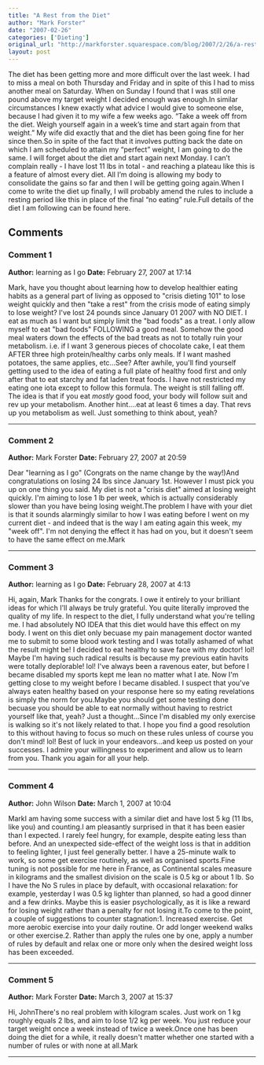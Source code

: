 ```yaml
---
title: "A Rest from the Diet"
author: "Mark Forster"
date: "2007-02-26"
categories: ['Dieting']
original_url: "http://markforster.squarespace.com/blog/2007/2/26/a-rest-from-the-diet.html"
layout: post
---
```


The diet has been getting more and more difficult over the last week. I had to miss a meal on both Thursday and Friday and in spite of this I had to miss another meal on Saturday. When on Sunday I found that I was still one pound above my target weight I decided enough was enough.In similar circumstances I knew exactly what advice I would give to someone else, because I had given it to my wife a few weeks ago. “Take a week off from the diet. Weigh yourself again in a week’s time and start again from that weight.” My wife did exactly that and the diet has been going fine for her since then.So in spite of the fact that it involves putting back the date on which I am scheduled to attain my “perfect” weight, I am going to do the same. I will forget about the diet and start again next Monday. I can’t complain really - I have lost 11 lbs in total - and reaching a plateau like this is a feature of almost every diet. All I’m doing is allowing my body to consolidate the gains so far and then I will be getting going again.When I come to write the diet up finally, I will probably amend the rules to include a resting period like this in place of the final “no eating” rule.Full details of the diet I am following can be found here.

## Comments

### Comment 1
**Author:** learning as I go
**Date:** February 27, 2007 at 17:14

Mark, have you thought about learning how to develop healthier eating habits as a general part of living as opposed to "crisis dieting 101" to lose weight quickly and then "take a rest" from the crisis mode of eating simply to lose weight? I've lost 24 pounds since January 01 2007 with NO DIET. I eat as much as I want but simply limit the "bad foods" as a treat. I only allow myself to eat "bad foods" FOLLOWING a good meal. Somehow the good meal waters down the effects of the bad treats as not to totally ruin your metabolism. i.e. if I want 3 generous pieces of chocolate cake, I eat them AFTER three high protein/healthy carbs only meals. If I want mashed potatoes, the same applies, etc...See? After awhile, you'll find yourself getting used to the idea of eating a full plate of healthy food first and only after that to eat starchy and fat laden treat foods. I have not restricted my eating one iota except to follow this formula. The weight is still falling off. The idea is that if you eat *mostly* good food, your body will follow suit and rev up your metabolism. Another hint....eat at least 6 times a day. That revs up you metabolism as well. Just something to think about, yeah?

---

### Comment 2
**Author:** Mark Forster
**Date:** February 27, 2007 at 20:59

Dear "learning as I go" (Congrats on the name change by the way!)And congratulations on losing 24 lbs since January 1st. However I must pick you up on one thing you said. My diet is not a "crisis diet" aimed at losing weight quickly. I'm aiming to lose 1 lb per week, which is actually considerably slower than you have being losing weight.The problem I have with your diet is that it sounds alarmingly similar to how I was eating before I went on my current diet - and indeed that is the way I am eating again this week, my "week off". I'm not denying the effect it has had on you, but it doesn't seem to have the same effect on me.Mark

---

### Comment 3
**Author:** learning as I go
**Date:** February 28, 2007 at 4:13

Hi, again, Mark
Thanks for the congrats. I owe it entirely to your brilliant ideas for which I'll always be truly grateful. You quite literally improved the quality of my life. In respect to the diet, I fully understand what you're telling me. I had absolutely NO IDEA that this diet would have this effect on my body. I went on this diet only becuase my pain management doctor wanted me to submit to some blood work testing and I was totally ashamed of what the result might be! I decided to eat healthy to save face with my doctor! lol! Maybe I'm having such radical results is because my previous eatin havits were totally deplorable! lol! I've always been a ravenous eater, but before I became disabled my sports kept me lean no matter what I ate. Now I'm getting close to my weight before I became disabled. I suspect that you've always eaten healthy based on your response here so my eating revelations is simply the norm for you.Maybe you should get some testing done becuase you should be able to eat normally without having to restrict yourself like that, yeah? Just a thought...Since I'm disabled my only exercise is walking so it's not likely related to that. I hope you find a good resolution to this without having to focus so much on these rules unless of course you don't mind! lol! Best of luck in your endeavors...and keep us posted on your successes. I admire your willingness to experiment and allow us to learn from you. Thank you again for all your help.

---

### Comment 4
**Author:** John Wilson
**Date:** March 1, 2007 at 10:04

MarkI am having some success with a similar diet and have lost 5 kg (11 lbs, like you) and counting.I am pleasantly surprised in that it has been easier than I expected. I rarely feel hungry, for example, despite eating less than before. And an unexpected side-effect of the weight loss is that in addition to feeling lighter, I just feel generally better. I have a 25-minute walk to work, so some get exercise routinely, as well as organised sports.Fine tuning is not possible for me here in France, as Continental scales measure in kilograms and the smallest division on the scale is 0.5 kg or about 1 lb. So I have the No S rules in place by default, with occasional relaxation: for example, yesterday I was 0.5 kg lighter than planned, so had a good dinner and a few drinks. Maybe this is easier psychologically, as it is like a reward for losing weight rather than a penalty for not losing it.To come to the point, a couple of suggestions to counter stagnation:1. Increased exercise. Get more aerobic exercise into your daily routine. Or add longer weekend walks or other exercise.2. Rather than apply the rules one by one, apply a number of rules by default and relax one or more only when the desired weight loss has been exceeded.

---

### Comment 5
**Author:** Mark Forster
**Date:** March 3, 2007 at 15:37

Hi, JohnThere's no real problem with kilogram scales. Just work on 1 kg roughly equals 2 lbs, and aim to lose 1/2 kg per week. You just reduce your target weight once a week instead of twice a week.Once one has been doing the diet for a while, it really doesn't matter whether one started with a number of rules or with none at all.Mark

---
